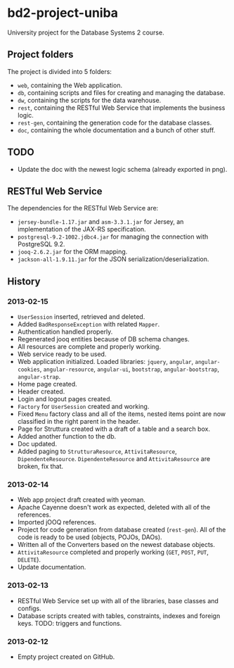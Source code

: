 bd2-project-uniba
=================

University project for the Database Systems 2 course.

## Project folders

The project is divided into 5 folders:

- `web`, containing the Web application.
- `db`, containing scripts and files for creating and managing the database.
- `dw`, containing the scripts for the data warehouse.
- `rest`, containing the RESTful Web Service that implements the business logic.
- `rest-gen`, containing the generation code for the database classes.
- `doc`, containing the whole documentation and a bunch of other stuff.

## TODO

- Update the doc with the newest logic schema (already exported in png).


## RESTful Web Service

The dependencies for the RESTful Web Service are:

- `jersey-bundle-1.17.jar` and `asm-3.3.1.jar` for Jersey, an implementation of the JAX-RS specification.
- `postgresql-9.2-1002.jdbc4.jar` for managing the connection with PostgreSQL 9.2.
- `jooq-2.6.2.jar` for the ORM mapping.
- `jackson-all-1.9.11.jar` for the JSON serialization/deserialization.

## History

### 2013-02-15

- `UserSession` inserted, retrieved and deleted.
- Added `BadResponseException` with related `Mapper`.
- Authentication handled properly.
- Regenerated jooq entities because of DB schema changes.
- All resources are complete and properly working.
- Web service ready to be used.
- Web application initialized. Loaded libraries: `jquery`, `angular`, `angular-cookies`, `angular-resource`, `angular-ui`, `bootstrap`, `angular-bootstrap`, `angular-strap`.
- Home page created.
- Header created.
- Login and logout pages created.
- `Factory` for `UserSession` created and working.
- Fixed `Menu` factory class and all of the items, nested items point are now classified in the right parent in the header.
- Page for Struttura created with a draft of a table and a search box.
- Added another function to the db.
- Doc updated.
- Added paging to `StrutturaResource`, `AttivitaResource`, `DipendenteResource`. `DipendenteResource` and `AttivitaResource` are broken, fix that.

### 2013-02-14

- Web app project draft created with yeoman.
- Apache Cayenne doesn't work as expected, deleted with all of the references.
- Imported jOOQ references.
- Project for code generation from database created (`rest-gen`). All of the code is ready to be used (objects, POJOs, DAOs).
- Written all of the Converters based on the newest database objects.
- `AttivitaResource` completed and properly working (`GET`, `POST`, `PUT`, `DELETE`).
- Update documentation.

### 2013-02-13

- RESTful Web Service set up with all of the libraries, base classes and configs.
- Database scripts created with tables, constraints, indexes and foreign keys. TODO: triggers and functions.

### 2013-02-12

- Empty project created on GitHub.